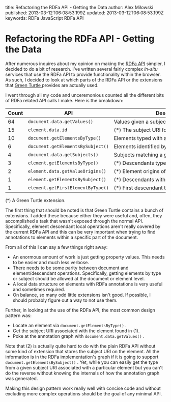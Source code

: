 title: Refactoring the RDFa API - Getting the Data
author: Alex Miłowski
published: 2013-03-12T06:08:53.199Z
updated: 2013-03-12T06:08:53.199Z
keywords: RDFa
          JavaScript
          RDFa API

# Refactoring the RDFa API - Getting the Data

After numerous inquires about my opinion on making the [RDFa API](http://www.w3.org/TR/rdfa-api/) simpler, I decided to do a bit of research. I've written several fairly complex *in-situ* services that use the RDFa API to provide functionality within the browser. As such, I decided to look at which parts of the RDFa API or the extensions that [Green Turtle ](https://code.google.com/p/green-turtle/) provides are actually used. 

I went through all my code and unceremonious counted all the different bits of RDFa related API calls I make. Here is the breakdown: 

<table>
         <thead>
	    <tr>
	      <th colspan="1" nowrap="none" rowspan="1">Count</th>
	      <th colspan="1" nowrap="none" rowspan="1">API</th>
	      <th colspan="1" nowrap="none" rowspan="1">Description</th>
	    </tr>
	  </thead>
         <tbody>
	    <tr>
	      <td colspan="1" nowrap="none" rowspan="1">64</td>
	      <td colspan="1" nowrap="none" rowspan="1"><code>document.data.getValues()</code></td>
	      <td colspan="1" nowrap="none" rowspan="1">Values given a subject and property URI.</td>
	    </tr>
	    <tr>
	      <td colspan="1" nowrap="none" rowspan="1">15</td>
	      <td colspan="1" nowrap="none" rowspan="1"><code>element.data.id</code></td>
	      <td colspan="1" nowrap="none" rowspan="1">(*) The subject URI for an
                  element.</td>
	    </tr>
	    <tr>
	      <td colspan="1" nowrap="none" rowspan="1">10</td>
	      <td colspan="1" nowrap="none" rowspan="1"><code>document.getElementsByType()</code></td>
	      <td colspan="1" nowrap="none" rowspan="1">Elements typed with a specific URI.</td>
	    </tr>
	    <tr>
	      <td colspan="1" nowrap="none" rowspan="1">6</td>
	      <td colspan="1" nowrap="none" rowspan="1"><code>document.getElementsBySubject()</code></td>
	      <td colspan="1" nowrap="none" rowspan="1">Elements identified by a specific subject.</td>
	    </tr>
	    <tr>
	      <td colspan="1" nowrap="none" rowspan="1">4</td>
	      <td colspan="1" nowrap="none" rowspan="1"><code>document.data.getSubjects()</code></td>
	      <td colspan="1" nowrap="none" rowspan="1">Subjects matching a given property and value.</td>
	    </tr>
	    <tr>
	      <td colspan="1" nowrap="none" rowspan="1">3</td>
	      <td colspan="1" nowrap="none" rowspan="1"><code>element.getElementsByType()</code></td>
	      <td colspan="1" nowrap="none" rowspan="1">(*) Descendants typed with a specific
                  URI.</td>
	    </tr>
	    <tr>
	      <td colspan="1" nowrap="none" rowspan="1">2</td>
	      <td colspan="1" nowrap="none" rowspan="1"><code>element.data.getValueOrigins()</code></td>
	      <td colspan="1" nowrap="none" rowspan="1">(*) Element origins of specific
                  property values.</td>
	    </tr>
	    <tr>
	      <td colspan="1" nowrap="none" rowspan="1">1</td>
	      <td colspan="1" nowrap="none" rowspan="1"><code>element.getElementsBySubject()</code></td>
	      <td colspan="1" nowrap="none" rowspan="1">(*) Descendants with a specific
                  subject.</td>
	    </tr>
	    <tr>
	      <td colspan="1" nowrap="none" rowspan="1">1</td>
	      <td colspan="1" nowrap="none" rowspan="1"><code>element.getFirstElementByType()</code></td>
	      <td colspan="1" nowrap="none" rowspan="1">(*) First descendant typed with a
                  specific URI.</td>
	    </tr>
	  </tbody>
      </table>


(*) A Green Turtle extension.

The first thing that should be noted is that Green Turtle contains a bunch of extensions. I added these because either they were useful and, often, they accomplished a task that wasn't exposed through the normal API.  Specifically, element descendant local operations aren't really covered by the current RDFa API and this can be very important when trying to find annotations to elements within a specific part of the document. 

From all of this I can say a few things right away:

  * An enormous amount of work is just getting property values.  This needs to be easier and much less verbose. 
  * There needs to be some parity between document and element/descendant operations. Specifically, getting elements by type or subject should be allowed at the document or element level. 
  * A local data structure on elements with RDFa annotations is very useful and sometimes required. 
  * On balance, so many odd little extensions isn't good.  If possible, I should probably figure out a way to not use them. 
  
Further, in looking at the use of the RDFa API, the most common design pattern was:

  * Locate an element via `document.getElementsByType()` .
  * Get the subject URI associated with the element found in (1).
  * Poke at the annotation graph with `document.data.getValues()` .
  
Note that (2) is actually quite hard to do with the plain RDFa API without some kind of extension that stores the subject URI on the element.  All the information is in the RDFa implementation's graph if it is going to support  `document.getElementsBySubject()` .  Yet, while you can easily get the type from a given subject URI associated with a particular element but you can't do the reverse without knowing the internals of how the annotation graph was generated. 

Making this design pattern work really well with concise code and without excluding more complex operations should be the goal of any minimal API. 



